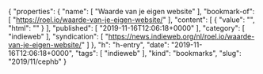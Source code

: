 {
  "properties": {
    "name": [
      "Waarde van je eigen website"
    ],
    "bookmark-of": [
      "https://roel.io/waarde-van-je-eigen-website/"
    ],
    "content": [
      {
        "value": "",
        "html": ""
      }
    ],
    "published": [
      "2019-11-16T12:06:18+0000"
    ],
    "category": [
      "indieweb"
    ],
    "syndication": [
      "https://news.indieweb.org/nl/roel.io/waarde-van-je-eigen-website/"
    ]
  },
  "h": "h-entry",
  "date": "2019-11-16T12:06:18+0000",
  "tags": [
    "indieweb"
  ],
  "kind": "bookmarks",
  "slug": "2019/11/cephb"
}
